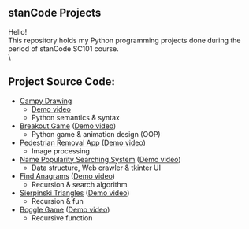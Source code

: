 ## stanCode Projects
Hello!\
This repository holds my Python programming projects done during the period of stanCode SC101 course.\
\
## Project Source Code:
* [Campy Drawing](https://github.com/PTLin84/stanCode_projects/tree/main/stanCode_projects/01_Campy_Drawing) 
  * [Demo video](https://youtu.be/02pO0BtFI_o)
  * Python semantics & syntax
* [Breakout Game](https://github.com/PTLin84/stanCode_projects/tree/main/stanCode_projects/02_breakout_game) ([Demo video](https://youtu.be/-qMCPR_gKYw))
  * Python game & animation design (OOP)
* [Pedestrian Removal App](https://github.com/PTLin84/stanCode_projects/tree/main/stanCode_projects/03_stanCodoshop) ([Demo video](https://youtu.be/fXnoX3IRFj4))
  * Image processing
* [Name Popularity Searching System](https://github.com/PTLin84/stanCode_projects/tree/main/stanCode_projects/04_babygraphics) ([Demo video](https://youtu.be/Hrjr9cvB0LM))
  * Data structure, Web crawler & tkinter UI
* [Find Anagrams](https://github.com/PTLin84/stanCode_projects/tree/main/stanCode_projects/05_find_anagrams) ([Demo video](https://youtu.be/yOaiWDEXbmA))
  * Recursion & search algorithm
* [Sierpinski Triangles](https://github.com/PTLin84/stanCode_projects/tree/main/stanCode_projects/06_Sierpinski_triangles) ([Demo video](https://youtu.be/A6XkDxxKLSo))
  * Recursion & fun
* [Boggle Game](https://github.com/PTLin84/stanCode_projects/tree/main/stanCode_projects/07_boggle_game) ([Demo video](https://youtu.be/zlt7lS9lIaw))
  * Recursive function

